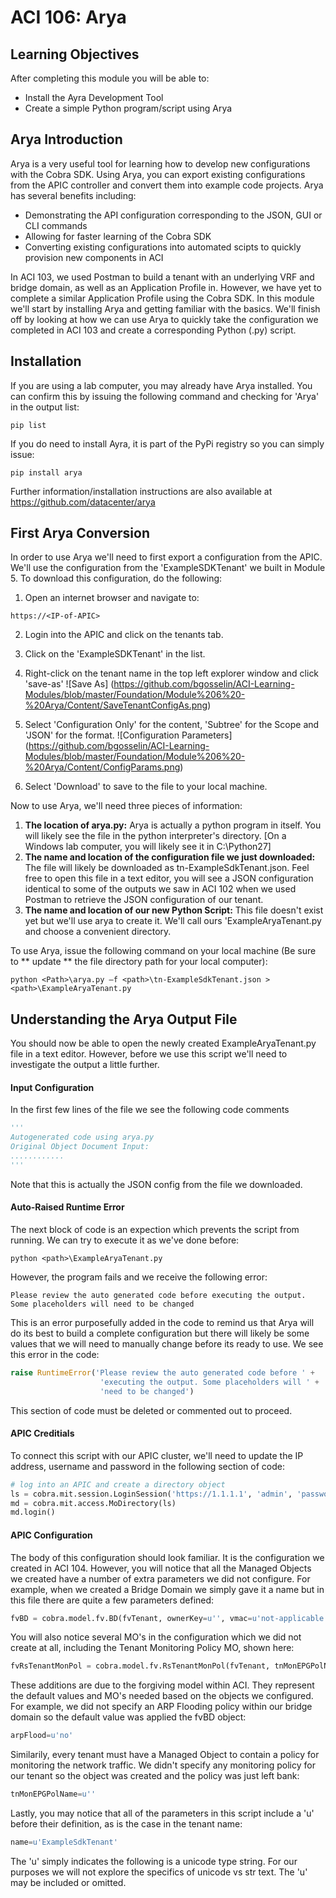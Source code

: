 # ACI 106: Arya 

## Learning Objectives 

After completing this module you will be able to:
- Install the Ayra Development Tool
- Create a simple Python program/script using Arya

## Arya Introduction 
Arya is a very useful tool for learning how to develop new configurations with the Cobra SDK. Using Arya, you can export existing configurations from the APIC controller and convert them into example code projects.  Arya has several benefits including:
- Demonstrating the API configuration corresponding to the JSON, GUI or CLI commands
- Allowing for faster learning of the Cobra SDK
- Converting existing configurations into automated scipts to quickly provision new components in ACI

In ACI 103, we used Postman to build a tenant with an underlying VRF and bridge domain, as well as an Application Profile in. However, we have yet to complete a similar Application Profile using the Cobra SDK.  In this module we'll start by installing Arya and getting familiar with the basics. We'll finish off by looking at how we can use Arya to quickly take the configuration we completed in ACI 103 and create a corresponding Python (.py) script.  

## Installation 
If you are using a lab computer, you may already have Arya installed.  You can confirm this by issuing the following command and checking for 'Arya' in the output list:
```
pip list
```

If you do need to install Ayra, it is part of the PyPi registry so you can simply issue:
```
pip install arya
```

Further information/installation instructions are also available at https://github.com/datacenter/arya 

## First Arya Conversion
In order to use Arya we'll need to first export a configuration from the APIC.  We'll use the configuration from the 'ExampleSDKTenant' we built in Module 5. To download this configuration, do the following:

1. Open an internet browser and navigate to: 
```
https://<IP-of-APIC>
```
2. Login into the APIC and click on the tenants tab.
3. Click on the 'ExampleSDKTenant' in the list.
4. Right-click on the tenant name in the top left explorer window and click 'save-as'
![Save As] (https://github.com/bgosselin/ACI-Learning-Modules/blob/master/Foundation/Module%206%20-%20Arya/Content/SaveTenantConfigAs.png) 

5. Select 'Configuration Only' for the content, 'Subtree' for the Scope and 'JSON' for the format.
![Configuration Parameters] (https://github.com/bgosselin/ACI-Learning-Modules/blob/master/Foundation/Module%206%20-%20Arya/Content/ConfigParams.png) 

6. Select 'Download' to save to the file to your local machine.

Now to use Arya, we'll need three pieces of information:

1. **The location of arya.py:** Arya is actually a python program in itself. You will likely see the file in the python interpreter's directory.  [On a Windows lab computer, you will likely see it in C:\Python27]
2. **The name and location of the configuration file we just downloaded:** The file will likely be downloaded as tn-ExampleSdkTenant.json. Feel free to open this file in a text editor, you will see a JSON configuration identical to some of the outputs we saw in ACI 102 when we used Postman to retrieve the JSON configuration of our tenant.
3. **The name and location of our new Python Script:** This file doesn't exist yet but we'll use arya to create it.  We'll call ours 'ExampleAryaTenant.py and choose a convenient directory. 

To use Arya, issue the following command on your local machine (Be sure to ** update ** the file directory path for your local computer):
```
python <Path>\arya.py –f <path>\tn-ExampleSdkTenant.json > <path>\ExampleAryaTenant.py
```

## Understanding the Arya Output File 
You should now be able to open the newly created ExampleAryaTenant.py file in a text editor. However, before we use this script we'll need to investigate the output a little further.

#### Input Configuration
In the first few lines of the file we see the following code comments

```python
'''
Autogenerated code using arya.py
Original Object Document Input:
............
'''
```
Note that this is actually the JSON config from the file we downloaded.


#### Auto-Raised Runtime Error
The next block of code is an expection which prevents the script from running.  We can try to execute it as we've done before:
```
python <path>\ExampleAryaTenant.py
```
However, the program fails and we receive the following error:
```
Please review the auto generated code before executing the output. Some placeholders will need to be changed
```

This is an error purposefully added in the code to remind us that Arya will do its best to build a complete configuration but there will likely be some values that we will need to manually change before its ready to use.  We see this error in the code:
```python
raise RuntimeError('Please review the auto generated code before ' +
                    'executing the output. Some placeholders will ' +
                    'need to be changed')
``` 

This section of code must be deleted or commented out to proceed.

#### APIC Creditials
To connect this script with our APIC cluster, we'll need to update the IP address, username and password in the following section of code:
```python
# log into an APIC and create a directory object
ls = cobra.mit.session.LoginSession('https://1.1.1.1', 'admin', 'password')
md = cobra.mit.access.MoDirectory(ls)
md.login()
```

#### APIC Configuration
The body of this configuration should look familiar. It is the configuration we created in ACI 104.  However, you will notice that all the Managed Objects we created have a number of extra parameters we did not configure.  For example, when we created a Bridge Domain we simply gave it a name but in this file there are quite a few parameters defined:
```python
fvBD = cobra.model.fv.BD(fvTenant, ownerKey=u'', vmac=u'not-applicable', name=u'myBD', descr=u'', unkMacUcastAct=u'proxy', arpFlood=u'no', limitIpLearnToSubnets=u'no', llAddr=u'::', mac=u'00:22:BD:F8:19:FF', epMoveDetectMode=u'', unicastRoute=u'yes', ownerTag=u'', multiDstPktAct=u'bd-flood', unkMcastAct=u'flood')
```

You will also notice several MO's in the configuration which we did not create at all, including the Tenant Monitoring Policy MO, shown here:
```python
fvRsTenantMonPol = cobra.model.fv.RsTenantMonPol(fvTenant, tnMonEPGPolName=u'')
```

These additions are due to the forgiving model within ACI.  They represent the default values and MO's needed based on the objects we configured.  For example, we did not specify an ARP Flooding policy within our bridge domain so the default value was applied the fvBD object:
```python
arpFlood=u'no'
```
Similarily, every tenant must have a Managed Object to contain a policy for monitoring the network traffic.  We didn't specify any monitoring policy for our tenant so the object was created and the policy was just left bank:
```python
tnMonEPGPolName=u''
```

Lastly, you may notice that all of the parameters in this script include a 'u' before their definition, as is the case in the tenant name:
```python
name=u'ExampleSdkTenant'
```
The 'u' simply indicates the following is a unicode type string.  For our purposes we will not explore the specifics of unicode vs str text.  The 'u' may be included or omitted.


